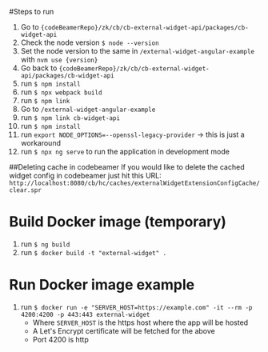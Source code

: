 
#Steps to run

1. Go to `{codeBeamerRepo}/zk/cb/cb-external-widget-api/packages/cb-widget-api`
2. Check the node version `$ node --version`
3. Set the node version to the same in `/external-widget-angular-example` with `nvm use {version}`
4. Go back to `{codeBeamerRepo}/zk/cb/cb-external-widget-api/packages/cb-widget-api`
5. run `$ npm install`
6. run `$ npx webpack build`
7. run `$ npm link`
8. Go to `/external-widget-angular-example`
9. run `$ npm link cb-widget-api`
10. run `$ npm install` 
11. run `export NODE_OPTIONS=--openssl-legacy-provider` -> this is just a workaround
12. run `$ npx ng serve` to run the application in development mode

##Deleting cache in codebeamer
If you would like to delete the cached widget config in codebeamer just hit this URL:
`http://localhost:8080/cb/hc/caches/externalWidgetExtensionConfigCache/clear.spr`

# Build Docker image (temporary)
1. run `$ ng build`
2. run `$ docker build -t "external-widget" .`

# Run Docker image example
1. run `$ docker run -e "SERVER_HOST=https://example.com" -it --rm -p 4200:4200 -p 443:443 external-widget`
   * Where `SERVER_HOST` is the https host where the app will be hosted
   * A Let's Encrypt certificate will be fetched for the above
   * Port 4200 is http
